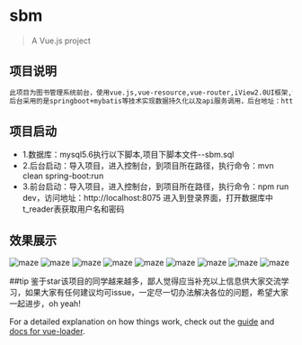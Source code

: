 # sbm

> A Vue.js project

## 项目说明
``` bash
此项目为图书管理系统前台，使用vue.js,vue-resource,vue-router,iView2.0UI框架,vue-quill-editor等技术实现前台页面，
后台采用的是springboot+mybatis等技术实现数据持久化以及api服务调用，后台地址：https://github.com/yangyuscript/appapidemo.git。
```

## 项目启动
- 1.数据库：mysql5.6执行以下脚本,项目下脚本文件--sbm.sql
- 2.后台启动：导入项目，进入控制台，到项目所在路径，执行命令：mvn clean spring-boot:run
- 3.前台启动：导入项目，进入控制台，到项目所在路径，执行命令：npm run dev，访问地址：http://localhost:8075  进入到登录界面，打开数据库中t_reader表获取用户名和密码

## 效果展示
![maze](https://github.com/yangyuscript/Vue-iView-demo/tree/master/static/1.png)
![maze](https://github.com/yangyuscript/Vue-iView-demo/tree/master/static/2.png)
![maze](https://github.com/yangyuscript/Vue-iView-demo/tree/master/static/3.png)
![maze](https://github.com/yangyuscript/Vue-iView-demo/tree/master/static/4.png)
![maze](https://github.com/yangyuscript/Vue-iView-demo/tree/master/static/5.png)
![maze](https://github.com/yangyuscript/Vue-iView-demo/tree/master/static/6.png)
![maze](https://github.com/yangyuscript/Vue-iView-demo/tree/master/static/7.png)
![maze](https://github.com/yangyuscript/Vue-iView-demo/tree/master/static/8.png)
![maze](https://github.com/yangyuscript/Vue-iView-demo/tree/master/static/9.png)

##tip
鉴于star该项目的同学越来越多，鄙人觉得应当补充以上信息供大家交流学习，如果大家有任何建议均可issue，一定尽一切办法解决各位的问题，希望大家一起进步，oh yeah!

For a detailed explanation on how things work, check out the [guide](http://vuejs-templates.github.io/webpack/) and [docs for vue-loader](http://vuejs.github.io/vue-loader).
